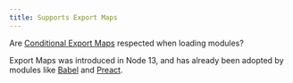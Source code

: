 ```yaml
---
title: Supports Export Maps
---
```


Are [Conditional Export Maps](https://nodejs.org/api/esm.html#esm_conditional_exports) respected when loading modules?

Export Maps was introduced in Node 13, and has already been adopted by modules like [Babel](https://github.com/babel/babel/blob/1613418f9b25e56aa511a06f0b0e3c1856f05737/packages/babel-compat-data/package.json#L11-L17) and [Preact](https://github.com/preactjs/preact/blob/0da80052df34bb6528c07d37629f600001838c3a/package.json#L12-L48).
